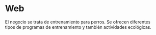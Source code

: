 # Web

El negocio se trata de entrenamiento para perros. Se ofrecen diferentes tipos de programas de entrenamiento y también actividades ecológicas.
